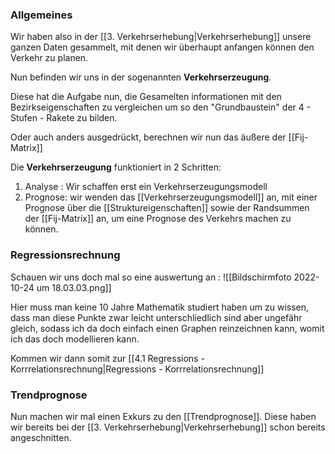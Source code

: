 ### Allgemeines
Wir haben also in der [[3. Verkehrserhebung|Verkehrserhebung]] unsere ganzen Daten gesammelt, mit denen wir überhaupt anfangen können den Verkehr zu planen.

Nun befinden wir uns in der sogenannten **Verkehrserzeugung**.

Diese hat die Aufgabe nun, die Gesamelten informationen mit den Bezirkseigenschaften zu vergleichen um so den "Grundbaustein" der 4 - Stufen - Rakete zu bilden.

Oder auch anders ausgedrückt, berechnen wir nun das äußere der [[Fij-Matrix]]

Die **Verkehrserzeugung** funktioniert in 2 Schritten:

1. Analyse : Wir schaffen erst ein Verkehrserzeugungsmodell
2. Prognose: wir wenden das [[Verkehrserzeugungsmodell]] an, mit einer Prognose über die [[Struktureigenschaften]] sowie der Randsummen der [[Fij-Matrix]] an, um eine Prognose des Verkehrs machen zu können.

### Regressionsrechnung
Schauen wir uns doch mal so eine auswertung an :
![[Bildschirmfoto 2022-10-24 um 18.03.03.png]]

Hier muss man keine 10 Jahre Mathematik studiert haben um zu wissen, dass man diese Punkte zwar leicht unterschliedlich sind aber ungefähr gleich, sodass ich da doch einfach einen Graphen reinzeichnen kann, womit ich das doch modellieren kann.

Kommen wir dann somit zur [[4.1 Regressions - Korrrelationsrechnung|Regressions - Korrrelationsrechnung]]

### Trendprognose
Nun machen wir mal einen Exkurs zu den [[Trendprognose]]. Diese haben wir bereits bei der [[3. Verkehrserhebung|Verkehrserhebung]] schon bereits angeschnitten.